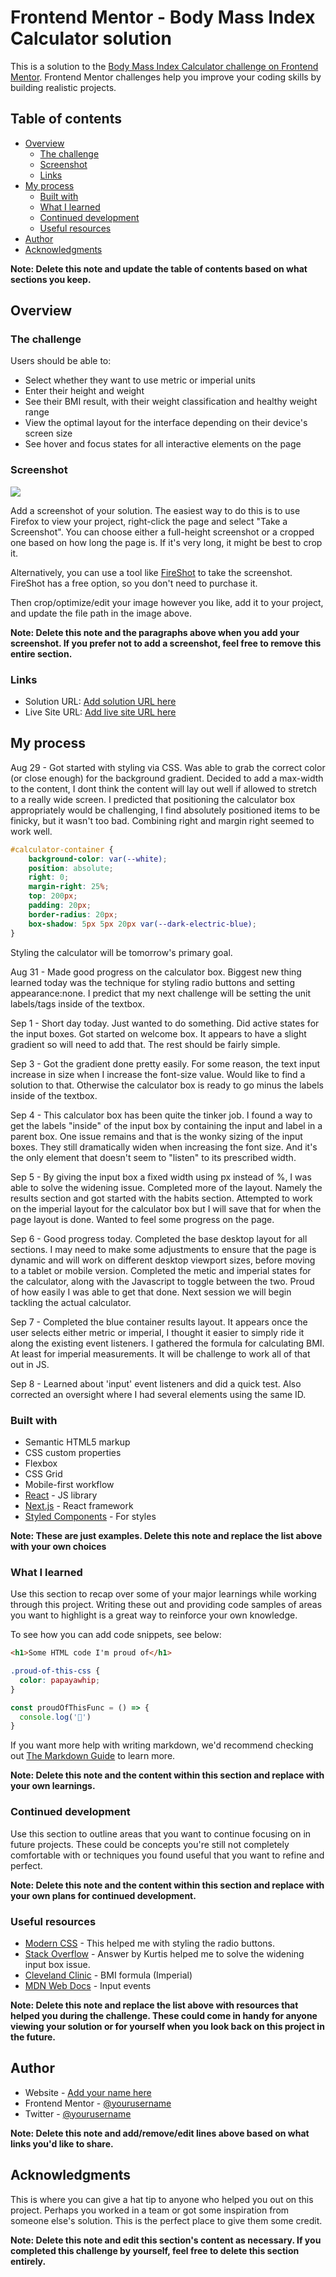 # Frontend Mentor - Body Mass Index Calculator solution

This is a solution to the [Body Mass Index Calculator challenge on Frontend Mentor](https://www.frontendmentor.io/challenges/body-mass-index-calculator-brrBkfSz1T). Frontend Mentor challenges help you improve your coding skills by building realistic projects. 

## Table of contents

- [Overview](#overview)
  - [The challenge](#the-challenge)
  - [Screenshot](#screenshot)
  - [Links](#links)
- [My process](#my-process)
  - [Built with](#built-with)
  - [What I learned](#what-i-learned)
  - [Continued development](#continued-development)
  - [Useful resources](#useful-resources)
- [Author](#author)
- [Acknowledgments](#acknowledgments)

**Note: Delete this note and update the table of contents based on what sections you keep.**

## Overview

### The challenge

Users should be able to:

- Select whether they want to use metric or imperial units
- Enter their height and weight
- See their BMI result, with their weight classification and healthy weight range
- View the optimal layout for the interface depending on their device's screen size
- See hover and focus states for all interactive elements on the page

### Screenshot

![](./screenshot.jpg)

Add a screenshot of your solution. The easiest way to do this is to use Firefox to view your project, right-click the page and select "Take a Screenshot". You can choose either a full-height screenshot or a cropped one based on how long the page is. If it's very long, it might be best to crop it.

Alternatively, you can use a tool like [FireShot](https://getfireshot.com/) to take the screenshot. FireShot has a free option, so you don't need to purchase it. 

Then crop/optimize/edit your image however you like, add it to your project, and update the file path in the image above.

**Note: Delete this note and the paragraphs above when you add your screenshot. If you prefer not to add a screenshot, feel free to remove this entire section.**

### Links

- Solution URL: [Add solution URL here](https://your-solution-url.com)
- Live Site URL: [Add live site URL here](https://your-live-site-url.com)

## My process

Aug 29 - Got started with styling via CSS. Was able to grab the correct color (or close enough) for the background gradient. Decided to add a max-width to the content, I dont think the content will lay out well if allowed to stretch to a really wide screen. I predicted that positioning the calculator box appropriately would be challenging, I find absolutely positioned items to be finicky, but it wasn't too bad. Combining right and margin right seemed to work well.
```css
#calculator-container {
    background-color: var(--white);
    position: absolute;
    right: 0;
    margin-right: 25%;
    top: 200px;
    padding: 20px;
    border-radius: 20px;
    box-shadow: 5px 5px 20px var(--dark-electric-blue);
}
```
Styling the calculator will be tomorrow's primary goal.

Aug 31 - Made good progress on the calculator box. Biggest new thing learned today was the technique for styling radio buttons and setting appearance:none. I predict that my next challenge will be setting the unit labels/tags inside of the textbox.

Sep 1 - Short day today. Just wanted to do something. Did active states for the input boxes. Got started on welcome box. It appears to have a slight gradient so will need to add that. The rest should be fairly simple.

Sep 3 - Got the gradient done pretty easily. For some reason, the text input increase in size when I increase the font-size value. Would like to find a solution to that. Otherwise the calculator box is ready to go minus the labels inside of the textbox.

Sep 4 - This calculator box has been quite the tinker job. I found a way to get the labels "inside" of the input box by containing the input and label in a parent box. One issue remains and that is the wonky sizing of the input boxes. They still dramatically widen when increasing the font size. And it's the only element that doesn't seem to "listen" to its prescribed width.

Sep 5 - By giving the input box a fixed width using px instead of %, I was able to solve the widening issue. Completed more of the layout. Namely the results section and got started with the habits section. Attempted to work on the imperial layout for the calculator box but I will save that for when the page layout is done. Wanted to feel some progress on the page.

Sep 6 - Good progress today. Completed the base desktop layout for all sections. I may need to make some adjustments to ensure that the page is dynamic and will work on different desktop viewport sizes, before moving to a tablet or mobile version. Completed the metic and imperial states for the calculator, along with the Javascript to toggle between the two. Proud of how easily I was able to get that done. Next session we will begin tackling the actual calculator.

Sep 7 - Completed the blue container results layout. It appears once the user selects either metric or imperial, I thought it easier to simply ride it along the existing event listeners. I gathered the formula for calculating BMI. At least for imperial measurements. It will be challenge to work all of that out in JS.

Sep 8 - Learned about 'input' event listeners and did a quick test. Also corrected an oversight where I had several elements using the same ID.

### Built with

- Semantic HTML5 markup
- CSS custom properties
- Flexbox
- CSS Grid
- Mobile-first workflow
- [React](https://reactjs.org/) - JS library
- [Next.js](https://nextjs.org/) - React framework
- [Styled Components](https://styled-components.com/) - For styles

**Note: These are just examples. Delete this note and replace the list above with your own choices**

### What I learned

Use this section to recap over some of your major learnings while working through this project. Writing these out and providing code samples of areas you want to highlight is a great way to reinforce your own knowledge.

To see how you can add code snippets, see below:

```html
<h1>Some HTML code I'm proud of</h1>
```
```css
.proud-of-this-css {
  color: papayawhip;
}
```
```js
const proudOfThisFunc = () => {
  console.log('🎉')
}
```

If you want more help with writing markdown, we'd recommend checking out [The Markdown Guide](https://www.markdownguide.org/) to learn more.

**Note: Delete this note and the content within this section and replace with your own learnings.**

### Continued development

Use this section to outline areas that you want to continue focusing on in future projects. These could be concepts you're still not completely comfortable with or techniques you found useful that you want to refine and perfect.

**Note: Delete this note and the content within this section and replace with your own plans for continued development.**

### Useful resources

- [Modern CSS](https://moderncss.dev/pure-css-custom-styled-radio-buttons/) - This helped me with styling the radio buttons.
- [Stack Overflow](https://stackoverflow.com/questions/49284045/why-does-font-size-increase-an-inputs-width) - Answer by Kurtis helped me to solve the widening input box issue.
- [Cleveland Clinic](https://my.clevelandclinic.org/health/articles/9464-body-mass-index-bmi) - BMI formula (Imperial)
- [MDN Web Docs](https://developer.mozilla.org/en-US/docs/Web/API/HTMLElement/input_event) - Input events

**Note: Delete this note and replace the list above with resources that helped you during the challenge. These could come in handy for anyone viewing your solution or for yourself when you look back on this project in the future.**

## Author

- Website - [Add your name here](https://www.your-site.com)
- Frontend Mentor - [@yourusername](https://www.frontendmentor.io/profile/yourusername)
- Twitter - [@yourusername](https://www.twitter.com/yourusername)

**Note: Delete this note and add/remove/edit lines above based on what links you'd like to share.**

## Acknowledgments

This is where you can give a hat tip to anyone who helped you out on this project. Perhaps you worked in a team or got some inspiration from someone else's solution. This is the perfect place to give them some credit.

**Note: Delete this note and edit this section's content as necessary. If you completed this challenge by yourself, feel free to delete this section entirely.**
